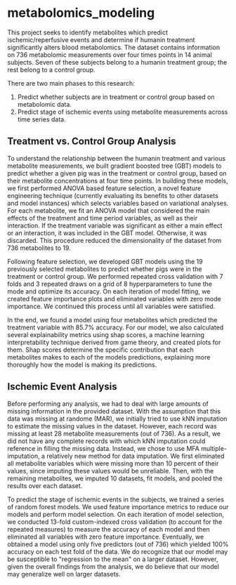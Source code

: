 # metabolomics_modeling
This project seeks to identify metabolites which predict ischemic/reperfusive events and determine if humanin treatment significantly alters blood metabolomics. The dataset contains information on 736 metabolomic measurements over four times points in 14 animal subjects. Seven of these subjects belong to a humanin treatment group; the rest belong to a control group.

There are two main phases to this research:

1. Predict whether subjects are in treatment or control group based on metabolomic data.
2. Predict stage of ischemic events using metabolite measurements across time series data.

## Treatment vs. Control Group Analysis

To understand the relationship between the humanin treatment and various metabolite measurements, we built gradient boosted tree (GBT) models to predict whether a given pig was in the treatment or control group, based on their metabolite concentrations at four time points. In building these models, we first performed ANOVA based feature selection, a novel feature engineering technique (currently evaluating its benefits to other datasets and model instances) which selects variables based on variational analyses. For each metabolite, we fit an ANOVA model that considered the main effects of the treatment and time period variables, as well as their interaction. If the treatment variable was significant as either a main effect or an interaction, it was included in the GBT model. Otherwise, it was discarded. This procedure reduced the dimensionality of the dataset from 736 metabolites to 19.

Following feature selection, we developed GBT models using the 19 previously selected metabolites to predict whether pigs were in the treatment or control group. We performed repeated cross validation with 7 folds and 3 repeated draws on a grid of 8 hyperparameters to tune the mode and optimize its accuracy. On each iteration of model fitting, we created feature importance plots and eliminated variables with zero mode importance. We continued this process until all variables were satisfied.

In the end, we found a model using four metabolites which predicted the treatment variable with 85.7% accuracy. For our model, we also calculated several explainability metrics using shap scores, a machine learning interpretability technique derived from game theory, and created plots for them. Shap scores determine the specific contribution that each metabolites makes to each of the models predictions, explaining more thoroughly how the model is making its predictions.

## Ischemic Event Analysis

Before performing any analysis, we had to deal with large amounts of missing information in the provided dataset. With the assumption that this data was missing at randome (MAR), we initially tried to use kNN imputation to estimate the missing values in the dataset. However, each record was missing at least 28 metabolite measurements (out of 736). As a result, we did not have any complete records with which kNN imputation could reference in filling the missing data. Instead, we chose to use MFA multiple-imputation, a relatively new method for data imputation. We first eliminated all metabolite variables which were missing more than 10 percent of their values, since imputing these values would be unreliable. Then, with the remaining metabolites, we imputed 10 datasets, fit models, and pooled the results over each dataset.

To predict the stage of ischemic events in the subjects, we trained a series of random forest models. We used feature importance metrics to reduce our models and perform model selection. On each iteration of model selection, we conducted 13-fold custom-indexed cross validation (to account for the repeated measures) to measure the accuracy of each model and then eliminated all variables with zero feature importance. Eventually, we obtained a model using only five predictors (out of 736) which yielded 100% accuracy on each test fold of the data. We do recognize that our model may be susceptible to "regression to the mean" on a larger dataset. However, given the overall findings from the analysis, we do believe that our model may generalize well on larger datasets. 

